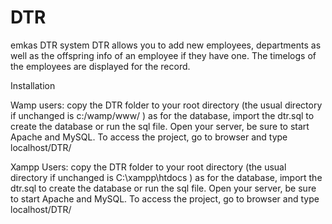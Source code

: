 # DTR
emkas DTR system
DTR allows you to add new employees, departments as well as the offspring info of an employee if they have one.
The timelogs of the employees are displayed for the record.


Installation

Wamp users:
copy the DTR folder to your root directory (the usual directory if unchanged is c:/wamp/www/ )
as for the database, import the dtr.sql to create the database or run the sql file.
Open your server, be sure to start Apache and MySQL.
To access the project, go to browser and type  localhost/DTR/

Xampp Users:
copy the DTR folder to your root directory (the usual directory if unchanged is C:\xampp\htdocs )
as for the database, import the dtr.sql to create the database or run the sql file.
Open your server, be sure to start Apache and MySQL.
To access the project, go to browser and type  localhost/DTR/
